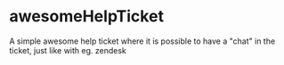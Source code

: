 # awesomeHelpTicket
A simple awesome help ticket where it is possible to have a "chat" in the ticket, just like with eg. zendesk
